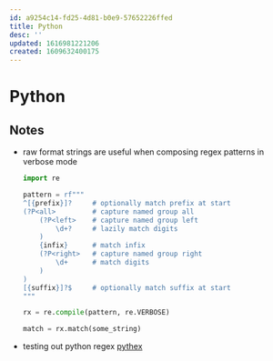 ```yaml
---
id: a9254c14-fd25-4d81-b0e9-57652226ffed
title: Python
desc: ''
updated: 1616981221206
created: 1609632400175
---
```


# Python

## Notes
- raw format strings are useful when composing regex patterns in verbose mode
    ```python
    import re
    
    pattern = rf"""
    ^[{prefix}]?     # optionally match prefix at start
    (?P<all>         # capture named group all
        (?P<left>    # capture named group left
            \d+?     # lazily match digits
        )
        {infix}      # match infix
        (?P<right>   # capture named group right
            \d+      # match digits
        )
    )
    [{suffix}]?$     # optionally match suffix at start
    """

    rx = re.compile(pattern, re.VERBOSE)

    match = rx.match(some_string)
    ```
- testing out python regex
    [pythex](https://pythex.org/)

